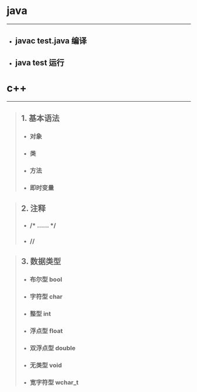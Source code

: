 # **java**
---
- ## javac test.java    编译

- ## java test          运行

# **c++**
---
> ## 1. 基本语法
>   - ### 对象
>   - ### 类
>   - ### 方法
>   - ### 即时变量

> ## 2. 注释
>   - ### /* …… */
>   - ### //

> ## 3. 数据类型
>   - ### 布尔型 bool
>   - ### 字符型 char
>   - ### 整型 int
>   - ### 浮点型 float
>   - ### 双浮点型 double
>   - ### 无类型 void
>   - ### 宽字符型 wchar_t
